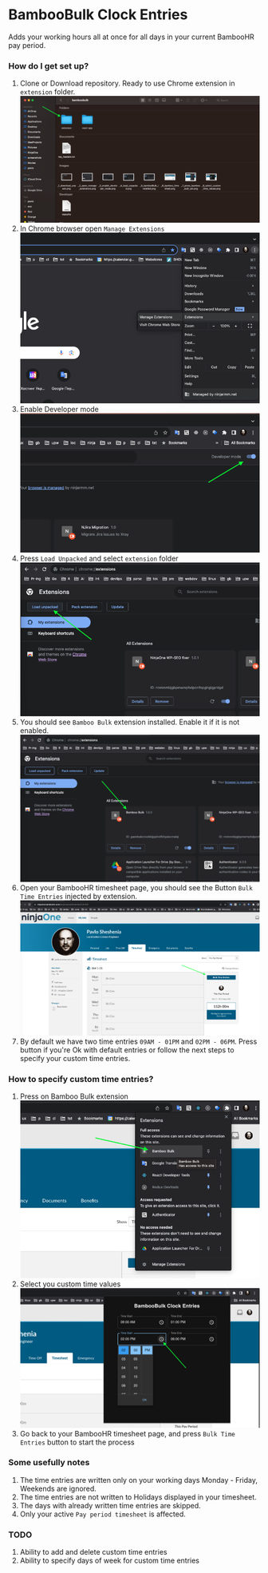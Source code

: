 # BambooBulk Clock Entries

Adds your working hours all at once for all days in your current BambooHR pay period.

### How do I get set up?  

1) Clone or Download repository. Ready to use Chrome extension in `extension` folder.
![](_1_download.png)
2) In Chrome browser open `Manage Extensions`
![](_2_open_manage_extensions.png)
3) Enable Developer mode
![](_3_enable_developer_mode.png)
4) Press `Load Unpacked` and select `extension` folder
![](_4_load_unpacked.png)
5) You should see `Bamboo Bulk` extension installed. Enable it if it is not enabled.
![](_5_bambooBulk_installed.png)
6) Open your BambooHR timesheet page, you should see the Button `Bulk Time Entries` injected by extension.
![](_6_bamboo_timesheet.png)
7) By default we have two time entries `09AM - 01PM` and `02PM - 06PM`. 
Press button if you're Ok with default entries or follow the next steps to specify your custom time entries.

### How to specify custom time entries? 

1) Press on Bamboo Bulk extension
![](_7_press_bamboo_bulk_ext.png)
2) Select you custom time values
![](_8_select_custom_time_values.png)
3) Go back to your BambooHR timesheet page, and press `Bulk Time Entries` button to start the process

### Some usefully notes

1) The time entries are written only on your working days Monday - Friday, Weekends are ignored.
2) The time entries are not written to Holidays displayed in your timesheet.
3) The days with already written time entries are skipped.
4) Only your active `Pay period timesheet` is affected.

### TODO

1) Ability to add and delete custom time entries
2) Ability to specify days of week for custom time entries